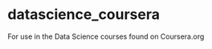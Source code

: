 datascience_coursera
====================

For use in the Data Science courses found on Coursera.org
